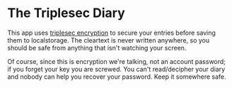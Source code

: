 The Triplesec Diary
==============

This app uses [triplesec encryption](https://keybase.io/triplesec/triplesec_now_in_python.html)
to secure your entries before saving them to localstorage.  The cleartext is never written anywhere, so you should
be safe from anything that isn't watching your screen.

Of course, since this is encryption we're talking, not an account password; if you forget your key you are screwed.
You can't read/decipher your diary and nobody can help you recover your password.  Keep it somewhere safe.